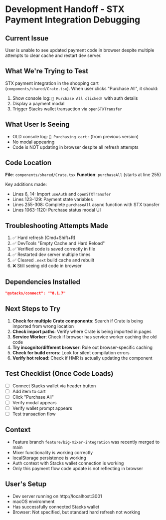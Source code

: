 # Development Handoff - STX Payment Integration Debugging

## Current Issue
User is unable to see updated payment code in browser despite multiple attempts to clear cache and restart dev server.

## What We're Trying to Test
STX payment integration in the shopping cart (`components/shared/Crate.tsx`). When user clicks "Purchase All", it should:
1. Show console log: `🛒 Purchase All clicked!` with auth details
2. Display a payment modal
3. Trigger Stacks wallet transaction via `openSTXTransfer`

## What User Is Seeing
- OLD console log: `🛒 Purchasing cart:` (from previous version)
- No modal appearing
- Code is NOT updating in browser despite all refresh attempts

## Code Location
**File**: `components/shared/Crate.tsx`
**Function**: `purchaseAll` (starts at line 255)

Key additions made:
- Lines 6, 14: Import `useAuth` and `openSTXTransfer`
- Lines 123-129: Payment state variables
- Lines 255-308: Complete `purchaseAll` async function with STX transfer
- Lines 1063-1120: Purchase status modal UI

## Troubleshooting Attempts Made
1. ✅ Hard refresh (Cmd+Shift+R)
2. ✅ DevTools "Empty Cache and Hard Reload"
3. ✅ Verified code is saved correctly in file
4. ✅ Restarted dev server multiple times
5. ✅ Cleared `.next` build cache and rebuilt
6. ❌ Still seeing old code in browser

## Dependencies Installed
```json
"@stacks/connect": "^8.1.7"
```

## Next Steps to Try
1. **Check for multiple Crate components**: Search if Crate is being imported from wrong location
2. **Check import paths**: Verify where Crate is being imported in pages
3. **Service Worker**: Check if browser has service worker caching the old code
4. **Try incognito/different browser**: Rule out browser-specific caching
5. **Check for build errors**: Look for silent compilation errors
6. **Verify hot reload**: Check if HMR is actually updating the component

## Test Checklist (Once Code Loads)
- [ ] Connect Stacks wallet via header button
- [ ] Add item to cart
- [ ] Click "Purchase All"
- [ ] Verify modal appears
- [ ] Verify wallet prompt appears
- [ ] Test transaction flow

## Context
- Feature branch `feature/big-mixer-integration` was recently merged to main
- Mixer functionality is working correctly
- localStorage persistence is working
- Auth context with Stacks wallet connection is working
- Only this payment flow code update is not reflecting in browser

## User's Setup
- Dev server running on http://localhost:3001
- macOS environment
- Has successfully connected Stacks wallet
- Browser: Not specified, but standard hard refresh not working